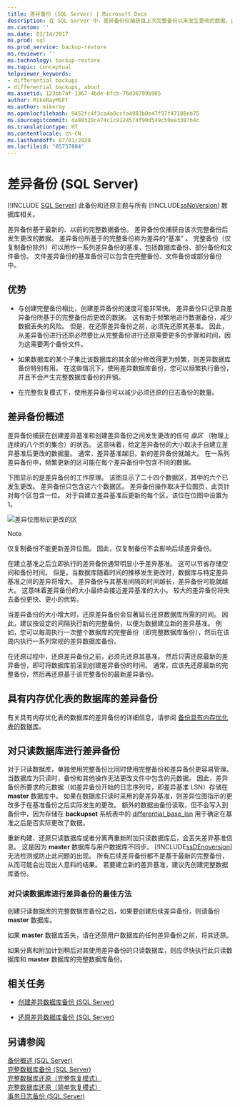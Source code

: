 ```yaml
---
title: 差异备份 (SQL Server) | Microsoft Docs
description: 在 SQL Server 中，差异备份仅捕获自上次完整备份以来发生更改的数据，这是差异备份的基础。
ms.custom: ''
ms.date: 03/14/2017
ms.prod: sql
ms.prod_service: backup-restore
ms.reviewer: ''
ms.technology: backup-restore
ms.topic: conceptual
helpviewer_keywords:
- differential backups
- differential backups, about
ms.assetid: 123bb7af-1367-4bde-bfcb-76d36799b905
author: MikeRayMSFT
ms.author: mikeray
ms.openlocfilehash: 9452fc4f3ca4a0ccfa4983b8e47f97f47108eb75
ms.sourcegitcommit: da88320c474c1c9124574f90d549c50ee3387b4c
ms.translationtype: HT
ms.contentlocale: zh-CN
ms.lasthandoff: 07/01/2020
ms.locfileid: "85737804"
---
```

# <a name="differential-backups-sql-server"></a>差异备份 (SQL Server)
 [!INCLUDE [SQL Server](../../includes/applies-to-version/sqlserver.md)]
  此备份和还原主题与所有 [!INCLUDE[ssNoVersion](../../includes/ssnoversion-md.md)] 数据库相关。  
  
 差异备份基于最新的、以前的完整数据备份。 差异备份仅捕获自该次完整备份后发生更改的数据。 差异备份所基于的完整备份称为差异的“基准”  。 完整备份（仅复制备份除外）可以用作一系列差异备份的基准，包括数据库备份、部分备份和文件备份。 文件差异备份的基准备份可以包含在完整备份、文件备份或部分备份中。  
  
  
##  <a name="benefits"></a><a name="Benefits"></a> 优势  
  
-   与创建完整备份相比，创建差异备份的速度可能非常快。 差异备份只记录自差异备份所基于的完整备份后更改的数据。 这有助于频繁地进行数据备份，减少数据丢失的风险。 但是，在还原差异备份之前，必须先还原其基准。 因此，从差异备份进行还原必然要比从完整备份进行还原需要更多的步骤和时间，因为这需要两个备份文件。  
  
-   如果数据库的某个子集比该数据库的其余部分修改得更为频繁，则差异数据库备份特别有用。 在这些情况下，使用差异数据库备份，您可以频繁执行备份，并且不会产生完整数据库备份的开销。  
  
-   在完整恢复模式下，使用差异备份可以减少必须还原的日志备份的数量。  
  
##  <a name="overview-of-differential-backups"></a><a name="Overview"></a> 差异备份概述  
 差异备份捕获在创建差异基准和创建差异备份之间发生更改的任何 *盘区* （物理上连续的八个页的集合）的状态。 这意味着，给定差异备份的大小取决于自建立差异基准后更改的数据量。 通常，差异基准越旧，新的差异备份就越大。 在一系列差异备份中，频繁更新的区可能在每个差异备份中包含不同的数据。  
  
 下图显示的是差异备份的工作原理。 该图显示了二十四个数据区，其中的六个已发生更改。 差异备份只包含这六个数据区。 差异备份操作取决于位图页，此页针对每个区包含一位。 对于自建立差异基准后更新的每个区，该位在位图中设置为 1。  
  
 ![差异位图标识更改的区](../../relational-databases/backup-restore/media/bnr-how-diff-backups-work.gif "差异位图标识更改的区")  
  
> [!NOTE]  
>  仅复制备份不能更新差异位图。 因此，仅复制备份不会影响后续差异备份。  
  
 在建立基准之后立即执行的差异备份通常明显小于差异基准。 这可以节省存储空间和备份时间。 但是，当数据库随着时间的推移发生更改时，数据库与特定差异基准之间的差异将增大。 差异备份与其基准间隔的时间越长，差异备份可能就越大。 这意味着差异备份的大小最终会接近差异基准的大小。 较大的差异备份将失去备份更快、更小的优势。  
  
 当差异备份的大小增大时，还原差异备份会显著延长还原数据库所需的时间。 因此，建议按设定的间隔执行新的完整备份，以便为数据建立新的差异基准。 例如，您可以每周执行一次整个数据库的完整备份（即完整数据库备份），然后在该周内执行一系列常规的差异数据库备份。  
  
 在还原过程中，还原差异备份之前，必须先还原其基准。 然后只需还原最新的差异备份，即可将数据库前滚到创建差异备份的时间。 通常，应该先还原最新的完整备份，然后再还原基于该完整备份的最新差异备份。  
  
## <a name="differential-backups-of-databases-with-memory-optimized-tables"></a>具有内存优化表的数据库的差异备份  
 有关具有内存优化表的数据库的差异备份的详细信息，请参阅 [备份具有内存优化表的数据库](../../relational-databases/in-memory-oltp/backing-up-a-database-with-memory-optimized-tables.md)。  
  
##  <a name="differential-backups-of-read-only-databases"></a><a name="ReadOnlyDbs"></a> 对只读数据库进行差异备份  
 对于只读数据库，单独使用完整备份比同时使用完整备份和差异备份更容易管理。 当数据库为只读时，备份和其他操作无法更改文件中包含的元数据。 因此，差异备份所要求的元数据（如差异备份开始的日志序列号，即差异基准 LSN）存储在 **master** 数据库中。 如果在数据库只读时采用的是差异基准，则差异位图指示的更改多于在基准备份之后实际发生的更改。 额外的数据由备份读取，但不会写入到备份中，因为存储在 **backupset** 系统表中的 [differential_base_lsn](../../relational-databases/system-tables/backupset-transact-sql.md) 用于确定在基准之后是否实际更改了数据。  
  
 重新构建、还原只读数据库或者分离再重新附加只读数据库后，会丢失差异基准信息。 这是因为 **master** 数据库与用户数据库不同步。 [!INCLUDE[ssDEnoversion](../../includes/ssdenoversion-md.md)] 无法检测或防止此问题的出现。 所有后续差异备份都不是基于最新的完整备份，从而可能会出现出人意料的结果。 若要建立新的差异基准，建议先创建完整数据库备份。  
  
### <a name="best-practices-for-using-differential-backups-with-a-read-only-database"></a>对只读数据库进行差异备份的最佳方法  
 创建只读数据库的完整数据库备份之后，如果要创建后续差异备份，则请备份 **master** 数据库。  
  
 如果 **master** 数据库丢失，请在还原用户数据库的任何差异备份之前，将其还原。  
  
 如果分离和附加计划稍后对其使用差异备份的只读数据库，则应尽快执行此只读数据库和 **master** 数据库的完整数据库备份。  
  
##  <a name="related-tasks"></a><a name="RelatedTasks"></a> 相关任务  
  
-   [创建差异数据库备份 (SQL Server)](../../relational-databases/backup-restore/create-a-differential-database-backup-sql-server.md)  
  
-   [还原差异数据库备份 (SQL Server)](../../relational-databases/backup-restore/restore-a-differential-database-backup-sql-server.md)  
  
  
## <a name="see-also"></a>另请参阅  
 [备份概述 (SQL Server)](../../relational-databases/backup-restore/backup-overview-sql-server.md)   
 [完整数据库备份 (SQL Server)](../../relational-databases/backup-restore/full-database-backups-sql-server.md)   
 [完整数据库还原（完整恢复模式）](../../relational-databases/backup-restore/complete-database-restores-full-recovery-model.md)   
 [完整数据库还原（简单恢复模式）](../../relational-databases/backup-restore/complete-database-restores-simple-recovery-model.md)   
 [事务日志备份 (SQL Server)](../../relational-databases/backup-restore/transaction-log-backups-sql-server.md)  
  
  
